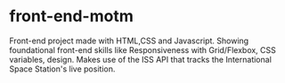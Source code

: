 # front-end-motm

Front-end project made with HTML,CSS and Javascript.
Showing foundational front-end skills like
Responsiveness with Grid/Flexbox, CSS variables, design.
Makes use of the ISS API that tracks the International Space Station's live position.
